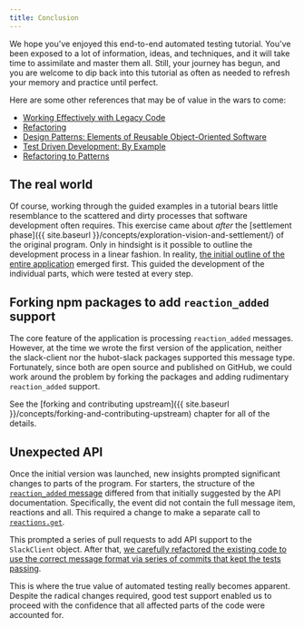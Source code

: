```yaml
---
title: Conclusion
---
```

We hope you've enjoyed this end-to-end automated testing tutorial. You've
been exposed to a lot of information, ideas, and techniques, and it will take
time to assimilate and master them all. Still, your journey has begun, and you
are welcome to dip back into this tutorial as often as needed to refresh your
memory and practice until perfect.

Here are some other references that may be of value in the wars to come:

- [Working Effectively with Legacy
Code](https://www.amazon.com/Working-Effectively-Legacy-Michael-Feathers/dp/0131177052/)
- [Refactoring](https://www.amazon.com/Refactoring-Improving-Design-Existing-Code/dp/0201485672/)
- [Design Patterns: Elements of Reusable Object-Oriented
  Software](https://www.amazon.com/Design-Patterns-Elements-Reusable-Object-Oriented/dp/0201633612/)
- [Test Driven Development: By
  Example](https://www.amazon.com/Test-Driven-Development-Kent-Beck/dp/0321146530/)
- [Refactoring to
  Patterns](https://www.amazon.com/Refactoring-Patterns-Joshua-Kerievsky/dp/0321213351/)

## The real world

Of course, working through the guided examples in a tutorial bears little
resemblance to the scattered and dirty processes that software development
often requires. This exercise came about _after_ the [settlement
phase]({{ site.baseurl }}/concepts/exploration-vision-and-settlement/) of the
original program. Only in hindsight is it possible to outline the development
process in a linear fashion. In reality, [the initial outline of the entire
application](https://github.com/18F/hubot-slack-github-issues/tree/work-in-progress)
emerged first. This guided the development of the individual parts, which were
tested at every step.

## Forking npm packages to add `reaction_added` support

The core feature of the application is processing `reaction_added` messages.
However, at the time we wrote the first version of the application, neither
the slack-client nor the hubot-slack packages supported this message type.
Fortunately, since both are open source and published on GitHub, we could work
around the problem by forking the packages and adding rudimentary
`reaction_added` support.

See the
[forking and contributing upstream]({{ site.baseurl }}/concepts/forking-and-contributing-upstream)
chapter for all of the details.

## Unexpected API

Once the initial version was launched, new insights prompted significant
changes to parts of the program. For starters, the structure of the
[`reaction_added` message](https://api.slack.com/events/reaction_added)
differed from that initially suggested by the API documentation. Specifically,
the event did not contain the full message item, reactions and all. This
required a change to make a separate call to
[`reactions.get`](https://api.slack.com/methods/reactions.get).

This prompted a series of pull requests to add API support to the
`SlackClient` object. After that, [we carefully refactored the existing code
to use the correct message format via series of commits that kept the tests
passing](https://github.com/18F/hubot-slack-github-issues/compare/a083dad652dc9894f8e9804bc7c90fdd5deb8d76...ebb984c2c1233ec388af93c91723480ccc35f243).

This is where the true value of automated testing really becomes apparent.
Despite the radical changes required, good test support enabled us to proceed
with the confidence that all affected parts of the code were accounted for.
